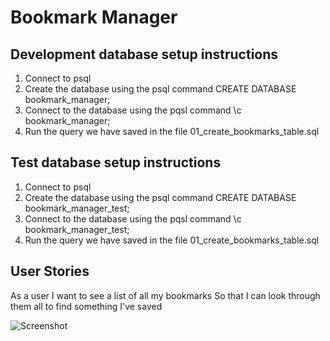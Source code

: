 
# Bookmark Manager

## Development database setup instructions
1. Connect to psql
2. Create the database using the psql command CREATE DATABASE bookmark_manager;
3. Connect to the database using the pqsl command \c bookmark_manager;
4. Run the query we have saved in the file 01_create_bookmarks_table.sql

## Test database setup instructions
1. Connect to psql
2. Create the database using the psql command CREATE DATABASE bookmark_manager_test;
3. Connect to the database using the pqsl command \c bookmark_manager_test;
4. Run the query we have saved in the file 01_create_bookmarks_table.sql

## User Stories

As a user
I want to see a list of all my bookmarks
So that I can look through them all to find something I've saved

![Screenshot](user_story_1_rough_model.png)


